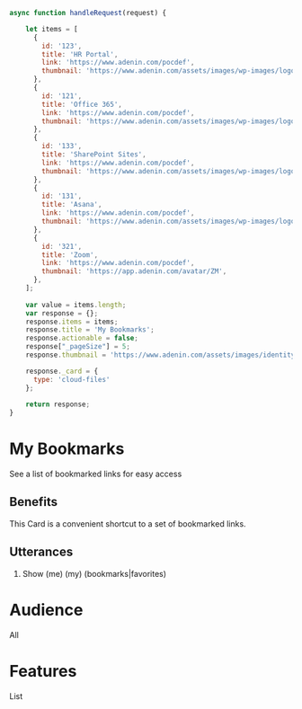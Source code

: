 ```javascript connector
async function handleRequest(request) {

    let items = [
      {
        id: '123',
        title: 'HR Portal',
        link: 'https://www.adenin.com/pocdef',
        thumbnail: 'https://www.adenin.com/assets/images/wp-images/logo/sharepoint-online.svg',
      },
      {
        id: '121',
        title: 'Office 365',
        link: 'https://www.adenin.com/pocdef',
        thumbnail: 'https://www.adenin.com/assets/images/wp-images/logo/office-365.svg',
      },
      {
        id: '133',
        title: 'SharePoint Sites',
        link: 'https://www.adenin.com/pocdef',
        thumbnail: 'https://www.adenin.com/assets/images/wp-images/logo/sharepoint-online.svg',
      },
      {
        id: '131',
        title: 'Asana',
        link: 'https://www.adenin.com/pocdef',
        thumbnail: 'https://www.adenin.com/assets/images/wp-images/logo/asana.svg',
      },
      {
        id: '321',
        title: 'Zoom',
        link: 'https://www.adenin.com/pocdef',
        thumbnail: 'https://app.adenin.com/avatar/ZM',
      },
    ];
  
    var value = items.length;
    var response = {};
    response.items = items;
    response.title = 'My Bookmarks';
    response.actionable = false;
    response["_pageSize"] = 5;
    response.thumbnail = 'https://www.adenin.com/assets/images/identity/Icon_Digital_Assistant.svg';

    response._card = {
      type: 'cloud-files'
    };
  
    return response;
}

```

# My Bookmarks

See a list of bookmarked links for easy access

## Benefits

This Card is a convenient shortcut to a set of bookmarked links.

## Utterances

1. Show (me) (my) (bookmarks|favorites)

# Audience
All

# Features
List

```json adaptive-card

```